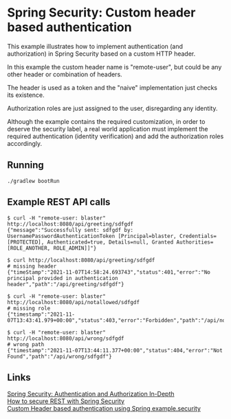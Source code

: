 # Spring Security: Custom header based authentication

This example illustrates how to implement authentication (and authorization) in Spring Security based on a custom HTTP header.

In this example the custom header name is "remote-user", but could be any other header or combination of headers.

The header is used as a token and the "naive" implementation just checks its existence.

Authorization roles are just assigned to the user, disregarding any identity.

Although the example contains the required customization, in order to deserve the security label, a real world application must implement the required authentication (identity verification) and add the authorization roles accordingly.

## Running
```
./gradlew bootRun
```

## Example REST API calls
```
$ curl -H "remote-user: blaster" http://localhost:8080/api/greeting/sdfgdf
{"message":"Successfully sent: sdfgdf by: UsernamePasswordAuthenticationToken [Principal=blaster, Credentials=[PROTECTED], Authenticated=true, Details=null, Granted Authorities=[ROLE_ANOTHER, ROLE_ADMIN]]"}

$ curl http://localhost:8080/api/greeting/sdfgdf
# missing header
{"timeStamp":"2021-11-07T14:58:24.693743","status":401,"error":"No principal provided in authentication header","path":"/api/greeting/sdfgdf"}

$ curl -H "remote-user: blaster" http://localhost:8080/api/notallowed/sdfgdf
# missing role
{"timestamp":"2021-11-07T13:43:41.979+00:00","status":403,"error":"Forbidden","path":"/api/notallowed/sdfgdf"}

$ curl -H "remote-user: blaster" http://localhost:8080/api/wrong/sdfgdf
# wrong path
{"timestamp":"2021-11-07T13:44:11.377+00:00","status":404,"error":"Not Found","path":"/api/wrong/sdfgdf"}
```

## Links
[Spring Security: Authentication and Authorization In-Depth](https://www.marcobehler.com/guides/spring-security)  
[How to secure REST with Spring Security](https://www.infoworld.com/article/3630107/how-to-secure-rest-with-spring-security.html)  
[Custom Header based authentication using Spring example.security](https://salahuddin-s.medium.com/custom-header-based-authentication-using-spring-example.security-17f4163d0986)  
